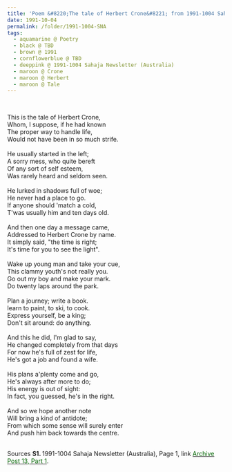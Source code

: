 ```yaml
---
title: 'Poem &#8220;The tale of Herbert Crone&#8221; from 1991-1004 Sahaja Newsletter (Australia), Page 1'
date: 1991-10-04
permalink: /folder/1991-1004-SNA
tags:
  - aquamarine @ Poetry
  - black @ TBD
  - brown @ 1991
  - cornflowerblue @ TBD
  - deeppink @ 1991-1004 Sahaja Newsletter (Australia)
  - maroon @ Crone
  - maroon @ Herbert
  - maroon @ Tale
---
```


<br>

<p>
This is the tale of Herbert Crone,<br>
Whom, I suppose, if he had known<br>
The proper way to handle life,<br>
Would not have been in so much strife.<br>
<br>
He usually started in the left;<br>
A sorry mess, who quite bereft<br>
Of any sort of self esteem,<br>
Was rarely heard and seldom seen.<br>
<br>
He lurked in shadows full of woe;<br>
He never had a place to go.<br>
If anyone should 'match a cold,<br>
T'was usually him and ten days old.<br>
<br>
And then one day a message came,<br>
Addressed to Herbert Crone by name.<br>
It simply said, "the time is right;<br>
It's time for you to see the light".<br>
<br>
Wake up young man and take your cue,<br>
This clammy youth's not really you.<br>
Go out my boy and make your mark.<br>
Do twenty laps around the park.<br>
<br>
Plan a journey; write a book.<br>
learn to paint, to ski, to cook.<br>
Express yourself, be a king;<br>
Don't sit around: do anything.<br>
<br>
And this he did, I'm glad to say,<br>
He changed completely from that days<br>
For now he's full of zest for life,<br>
He's got a job and found a wife.<br>
<br>
His plans a'plenty come and go,<br>
He's always after more to do;<br>
His energy is out of sight:<br>
In fact, you guessed, he's in the right.<br>
<br>
And so we hope another note<br>
Will bring a kind of antidote;<br>
From which some sense will surely enter<br>
And push him back towards the centre.<br>
</p> 

<br>

<wave-list>
<list-title color="DarkSeaGreen" width="55">Sources</list-title>
  <list-item color="BlanchedAlmond"  width="280"><b>S1. </b> 1991-1004 Sahaja Newsletter (Australia), Page 1, link </font> <a href="https://seven-teams.github.io/archives/2023/0824-b"><font color="DarkGreen">Archive Post 13, Part 1</font></a>.</list-item>
</wave-list>